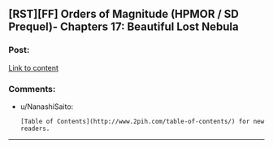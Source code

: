 ## [RST][FF] Orders of Magnitude (HPMOR / SD Prequel)- Chapters 17: Beautiful Lost Nebula

### Post:

[Link to content](http://www.2pih.com/uncategorized/orders-of-magnitude-chapter-17-beautiful-lost-nebula/)

### Comments:

- u/NanashiSaito:
  ```
  [Table of Contents](http://www.2pih.com/table-of-contents/) for new readers.
  ```

---

